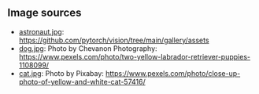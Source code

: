## Image sources
- [astronaut.jpg](astronaut.jpg): https://github.com/pytorch/vision/tree/main/gallery/assets
- [dog.jpg](dog.jpg): Photo by Chevanon Photography: https://www.pexels.com/photo/two-yellow-labrador-retriever-puppies-1108099/
- [cat.jpg](cat.jpg): Photo by Pixabay: https://www.pexels.com/photo/close-up-photo-of-yellow-and-white-cat-57416/